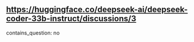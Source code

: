 ## https://huggingface.co/deepseek-ai/deepseek-coder-33b-instruct/discussions/3

contains_question: no